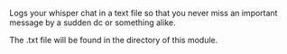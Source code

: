 Logs your whisper chat in a text file so that you never miss an important message by a sudden dc or something alike.

The .txt file will be found in the directory of this module.